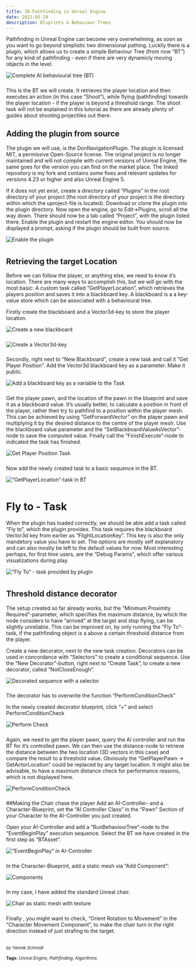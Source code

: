 ```yaml
---
title: 3D-Pathfinding in Unreal Engine
date: 2021-05-29
description: Bluprints & Behaviour Trees
---
```


<style>
    img{
        /*border: 2px solid #acb3bb !important;*/
        max-height: 50vh;
        max-width: 100%;
        width: auto !important;
        height: auto;
        margin-bottom: 1vw;
    }
    .page-content>p{
        display: flex;
    }
</style>

Pathfinding in Unreal Engine can become very overwhelming, as soon as you want to go beyond simplistic two dimensional pathing. Luckily there is a plugin, which allows us to create a simple Behaviour Tree (from now “BT”) for any kind of pathfinding - even if there are very dynamicly moving objects in the level.

![Complete AI behavioural tree (BT)](/ue_2021_complete_pathing_tree.png)

This is the BT we will create. It retrieves the player location and then executes an action (in this case “Shoot”), while flying (pathfinding) towards the player location - if the player is beyond a threshold range. The shoot task will not be explained in this tutorial as there are already plenty of guides about shooting projectiles out there.

## Adding the plugin from source
The plugin we will use, is the DonNavigationPlugin. The plugin is licensed MIT, a permissive Open-Source license. The original project is no longer maintained and will not compile with current versions of Unreal Engine, the same goes for the version you can find on the market place. The linked repository is my fork and contains some fixes and relevant updates for versions 4.23 or higher and also Unreal Engine 5.

If it does not yet exist, create a directory called “Plugins” in the root directory of your project (the root directory of your project is the directory within which the uproject-file is located). Download or clone the plugin into the plugin directory. Now open the engine, go to Edit->Plugins, scroll all the way down. There should now be a tab called “Project”, with the plugin listed there. Enable the plugin and restart the engine editor. You should now be displayed a prompt, asking if the plugin should be built from source.


![Enable the plugin](/ue_2021_enable_plugin.png)

## Retrieving the target Location
Before we can follow the player, or anything else, we need to know it’s location. There are many ways to accomplish this, but we will go with the most basic: A custom task called “GetPlayerLocation”, which retrieves the players position and saves it into a blackboard key. A blackboard is a a key-value store which can be associated with a behavioural tree.

Firstly create the blackboard and a Vector3d-key to store the player location.

![Create a new blackboard](/ue_2021_new_blackboard.png "testestestset")

![Create a Vector3d-key](/ue_2021_create_vector3d.png)

Secondly, right next to “New Blackboard”, create a new task and call it “Get Player Position”. Add the Vector3d blackboard key as a parameter. Make it public.

![Add a blackboard key as a variable to the Task](/ue_2021_bb_vector_key.png)

Get the player pawn, and the location of the pawn in the blueprint and save it as a blackboard value. It’s usually better, to calculate a position in front of the player, rather then try to pathfind to a position within the player mesh. This can be achieved by using “GetForwardVector” on the player pawn and multiplying it by the desired distance to the centre of the player mesh. Use the blackboard value parameter and the “SetBlackboardValueAsVector”-node to save the computed value. Finally call the “FinishExecute”-node to indicated the task has finished.


![Get Player Position Task](/ue_2021_get_player_position.png)

Now add the newly created task to a basic sequence in the BT.


![“GetPlayerLocation”-task in BT](/ue_2021_get_player_position_bt.png)

# Fly to - Task
When the plugin has loaded correctly, we should be able add a task called “Fly to”, which the plugin provides. This task requires the blackboard Vector3d key from earlier as “FlightLocationKey”. This key is also the only mandetory value you have to set. The options are mostly self explanatory and can also mostly be left to the default values for now. Most interesting perhaps, for first time users, are the “Debug Params”, which offer various visualizations during play.


![“Fly To” - task provided by plugin](/ue_2021_fly_to_task.png)

## Threshold distance decorator
The setup created so far already works, but the “Minimum Proximity Required”-parameter, which specifies the maximum distance, by which the node considers to have “arrived” at the target and stop flying, can be slightly unreliable. This can be improved on, by only running the “Fly To”-task, if the pathfinding object is a above a certain threshold distance from the player.

Create a new decorator, next to the new task creation. Decorators can be used in concordance with “Selectors” to create a conditional sequence. Use the “New Decorator”-button, right next to “Create Task”, to create a new decorator, called “NotCloseEnough”.


![Decorated sequence with a selector](/ue_2021_decorator.png)

The decorator has to overwrite the function “PerformConditionCheck”

In the newly created decorator blueprint, click “+” and select PerformConditionCheck

![Perform Check](/ue_2021_perform_check.png)

Again, we need to get the player pawn, query the AI controller and run the BT for it’s controlled pawn. We can then use the distance-node to retrieve the distance between the two location (3D vectors in this case) and compare the result to a threshold value. Obviously the “GetPlayerPawn -> GetActorLocation” could be replaced by any target location. It might also be advisable, to have a maximum distance check for performance reasons, which is not displayed here.


![PerformConditionCheck](/ue_2021_perform_condition_check.png)

##Making the Chair chase the player
Add an AI-Controller- and a Character-Blueprint, set the “AI Controller Class” in the “Pawn” Section of your Character to the AI-Controller you just created.

Open your AI-Controller and add a “RunBehaviourTree”-node to the “EventBeginPlay” execution sequence. Select the BT we have created in the first step as “BTAsset”.


![“EventBeginPlay” in AI-Controller](/ue_2021_run_bt_begin_play.png)

In the Character-Blueprint, add a static mesh via “Add Component”:


![Components](/ue_2021_components.png)

In my case, I have added the standard Unreal chair.

![Chair as static mesh with texture](/ue_2021_chair.png)

Finally , you might want to check, “Orient Rotation to Movement” in the “Character Movement Component”, to make the chair turn in the right direction instead of just strafing to the target.

<br>
<sup style="font-style: italic;">by Yannik Schmidt</sup>

<sup>**Tags:** _Unreal Engine_, _Pathfinding_, _Algorithms_</sup>
